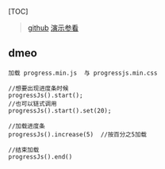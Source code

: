 [TOC]

> [github](https://github.com/usablica/progress.js/wiki/API)
> [演示参看](http://usablica.github.io/progress.js/)


## dmeo
```
加载 progress.min.js  与 progressjs.min.css

//想要出现进度条时候
progressJs().start();
//也可以链式调用
progressJs().start().set(20);

//加载进度条
progressJs().increase(5)  //按百分之5加载

//结束加载
progressJs().end()
```

